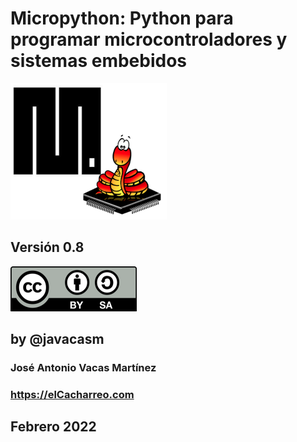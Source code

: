 # Micropython: Python para programar microcontroladores y sistemas embebidos

![](./images/Logo_uPython_small.png)

## Versión 0.8

![Licencia CC by SA](./images/Licencia_cc_peque.png) 

## by @javacasm


### José Antonio Vacas Martínez

### https://elCacharreo.com


## Febrero 2022
